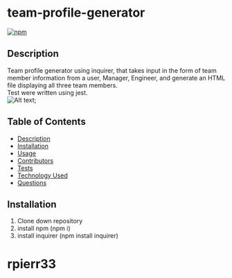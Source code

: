 # team-profile-generator
[![npm](https://badge.fury.io/js/inquirer.svg)](http://badge.fury.io/js/inquirer)


## Description
Team profile generator using inquirer, that takes input in the form of team member information from a user, Manager, Engineer, and generate an HTML file displaying all three team members.
<br>
Test were written using jest.
<br>
![Alt text](image-link "Team-Profile-Generator");

## Table of Contents
- [Description](#description)
- [Installation](#installation)
- [Usage](#usage)
- [Contributors](#contributors)
- [Tests](#tests)
- [Technology Used](#technology-used)
- [Questions](#questions)

## Installation
1. Clone down repository
2. install npm (npm i)
3. install inquirer (npm install inquirer)

# rpierr33 

